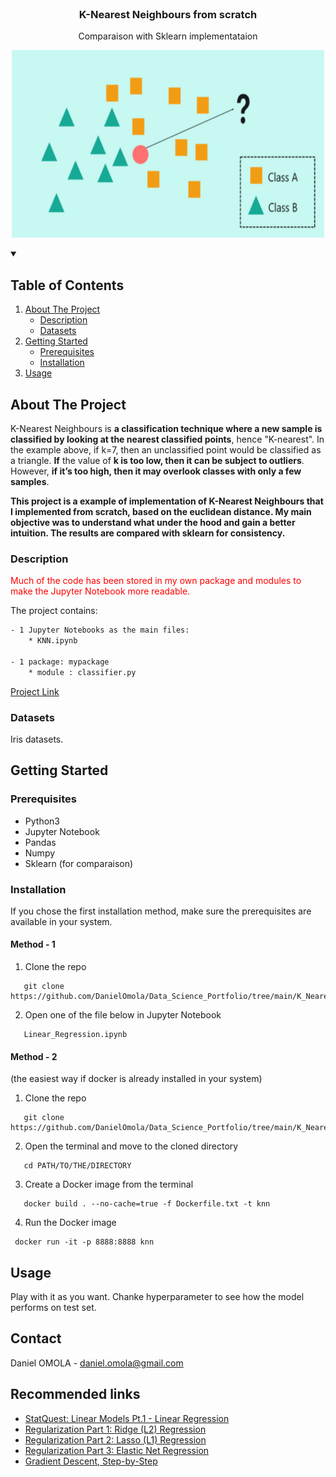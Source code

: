 <!--
[![Contributors][contributors-shield]][contributors-url]
[![Forks][forks-shield]][forks-url]
[![Stargazers][stars-shield]][stars-url]
[![Issues][issues-shield]][issues-url]
[![MIT License][license-shield]][license-url]
[![LinkedIn][linkedin-shield]][linkedin-url]
 -->


<!-- PROJECT LOGO -->
<br />
<h3 align="center">K-Nearest Neighbours from scratch</h3>
<p align="center">Comparaison with Sklearn implementataion</p>
<p align="center">
  <a href="https://executive-education.dauphine.psl.eu/formations/executive-master-diplome-universite/ia-science-donnees" target="_blank">
    <img src="images/image_1.gif" alt="Logo" width="500" height="300">
  </a>




<!-- TABLE OF CONTENTS -->
<details open="open">
  <summary><h2> Table of Contents</h2></summary>
  <ol>
    <li>
      <a href="#about-the-project">About The Project</a>
      <ul>
        <li><a href="#description">Description</a></li>
      </ul>
      <ul>
        <li><a href="#datasets">Datasets</a></li>
      </ul>
    </li>
    <li>
      <a href="#getting-started">Getting Started</a>
      <ul>
        <li><a href="#prerequisites">Prerequisites</a></li>
        <li><a href="#installation">Installation</a></li>
      </ul>
    </li>
    <li><a href="#usage">Usage</a></li>

  </ol>
</details>



<!-- ABOUT THE PROJECT -->
## About The Project
  
K-Nearest Neighbours is **a classification technique where a new sample is classified by looking at the nearest classified points**, hence "K-nearest".
In the example above, if k=7, then an unclassified point would be classified as a triangle.
**If** the value of **k is too low, then it can be subject to outliers**. However, **if it’s too high, then it may overlook classes with only a few samples**.

**This project is a example of implementation of K-Nearest Neighbours that I implemented from scratch, based on the euclidean distance.
My main objective was to understand what under the hood and gain a better intuition.
The results are compared with sklearn for consistency.**


### Description
<p style='color:red'>Much of the code has been stored in my own package and modules to make the Jupyter Notebook more readable.</p>
The project contains:

```sh
- 1 Jupyter Notebooks as the main files:
	* KNN.ipynb
	
- 1 package: mypackage
	* module : classifier.py	
```




<a href="https://github.com/DanielOmola/Data_Science_Portfolio/tree/main/K_Nearest_Neighbors" target="_blank">Project Link</a>
	

### Datasets
Iris datasets.

<!-- GETTING STARTED -->
## Getting Started


### Prerequisites
*  Python3
*  Jupyter Notebook
*  Pandas
*  Numpy
*  Sklearn (for comparaison)

### Installation

If you chose the first installation method, make sure the prerequisites are available in your system.

#### Method - 1
1. Clone the repo
```JS
   git clone https://github.com/DanielOmola/Data_Science_Portfolio/tree/main/K_Nearest_Neighbors
```
2. Open one of the file below in Jupyter Notebook
```JS
   Linear_Regression.ipynb
```
<!-- -->

#### Method - 2
(the easiest way if docker is already installed in your system)
1. Clone the repo
```JS
   git clone https://github.com/DanielOmola/Data_Science_Portfolio/tree/main/K_Nearest_Neighbors
```
2. Open the terminal and move to the cloned directory 
```JS
   cd PATH/TO/THE/DIRECTORY
```
3. Create a Docker image from the terminal
```JS
   docker build . --no-cache=true -f Dockerfile.txt -t knn
```
4. Run the Docker image
```JS
 docker run -it -p 8888:8888 knn
```



<!-- USAGE EXAMPLES -->
## Usage

Play with it as you want. Chanke hyperparameter to see how the model performs on test set.


<!-- CONTACT -->
## Contact

Daniel OMOLA - daniel.omola@gmail.com


<!-- Recommended links -->
## Recommended links

* <a href="https://www.youtube.com/watch?v=nk2CQITm_eo" target="_blank">StatQuest: Linear Models Pt.1 - Linear Regression</a>
* <a href="https://www.youtube.com/watch?v=Q81RR3yKn30" target="_blank">Regularization Part 1: Ridge (L2) Regression</a>
* <a href="https://www.youtube.com/watch?v=NGf0voTMlcs" target="_blank">Regularization Part 2: Lasso (L1) Regression</a>
* <a href="https://www.youtube.com/watch?v=1dKRdX9bfIo" target="_blank">Regularization Part 3: Elastic Net Regression</a>
* <a href="https://www.youtube.com/watch?v=sDv4f4s2SB8&t=1138s" target="_blank">Gradient Descent, Step-by-Step</a>
